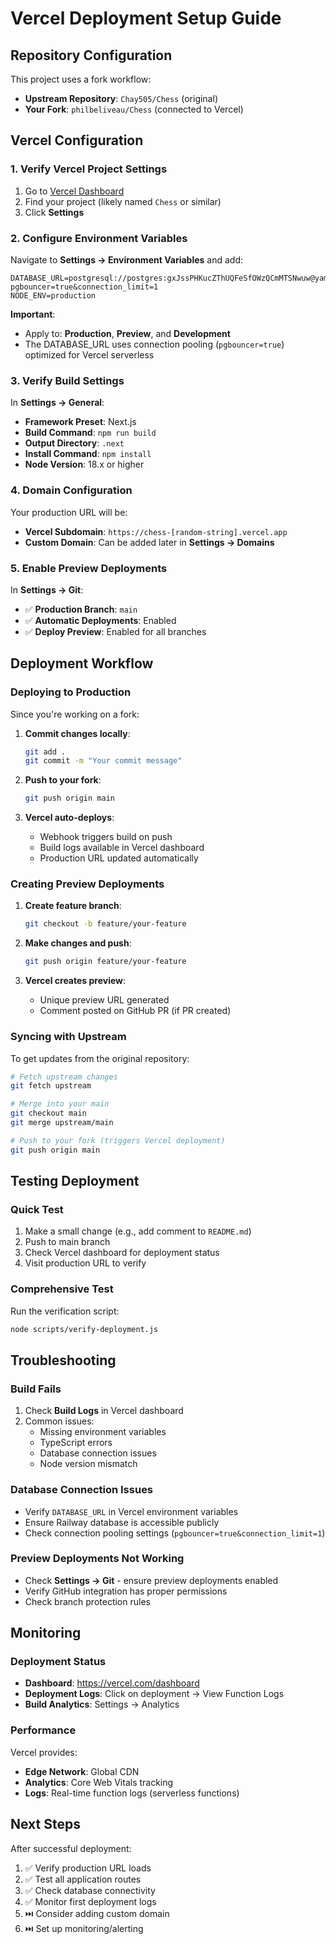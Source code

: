 # Vercel Deployment Setup Guide

## Repository Configuration

This project uses a fork workflow:
- **Upstream Repository**: `Chay505/Chess` (original)
- **Your Fork**: `philbeliveau/Chess` (connected to Vercel)

## Vercel Configuration

### 1. Verify Vercel Project Settings

1. Go to [Vercel Dashboard](https://vercel.com/dashboard)
2. Find your project (likely named `Chess` or similar)
3. Click **Settings**

### 2. Configure Environment Variables

Navigate to **Settings → Environment Variables** and add:

```
DATABASE_URL=postgresql://postgres:gxJssPHKucZThUQFeSfOWzQCmMTSNwuw@yamabiko.proxy.rlwy.net:20973/railway?pgbouncer=true&connection_limit=1
NODE_ENV=production
```

**Important**:
- Apply to: **Production**, **Preview**, and **Development**
- The DATABASE_URL uses connection pooling (`pgbouncer=true`) optimized for Vercel serverless

### 3. Verify Build Settings

In **Settings → General**:
- **Framework Preset**: Next.js
- **Build Command**: `npm run build`
- **Output Directory**: `.next`
- **Install Command**: `npm install`
- **Node Version**: 18.x or higher

### 4. Domain Configuration

Your production URL will be:
- **Vercel Subdomain**: `https://chess-[random-string].vercel.app`
- **Custom Domain**: Can be added later in **Settings → Domains**

### 5. Enable Preview Deployments

In **Settings → Git**:
- ✅ **Production Branch**: `main`
- ✅ **Automatic Deployments**: Enabled
- ✅ **Deploy Preview**: Enabled for all branches

## Deployment Workflow

### Deploying to Production

Since you're working on a fork:

1. **Commit changes locally**:
   ```bash
   git add .
   git commit -m "Your commit message"
   ```

2. **Push to your fork**:
   ```bash
   git push origin main
   ```

3. **Vercel auto-deploys**:
   - Webhook triggers build on push
   - Build logs available in Vercel dashboard
   - Production URL updated automatically

### Creating Preview Deployments

1. **Create feature branch**:
   ```bash
   git checkout -b feature/your-feature
   ```

2. **Make changes and push**:
   ```bash
   git push origin feature/your-feature
   ```

3. **Vercel creates preview**:
   - Unique preview URL generated
   - Comment posted on GitHub PR (if PR created)

### Syncing with Upstream

To get updates from the original repository:

```bash
# Fetch upstream changes
git fetch upstream

# Merge into your main
git checkout main
git merge upstream/main

# Push to your fork (triggers Vercel deployment)
git push origin main
```

## Testing Deployment

### Quick Test

1. Make a small change (e.g., add comment to `README.md`)
2. Push to main branch
3. Check Vercel dashboard for deployment status
4. Visit production URL to verify

### Comprehensive Test

Run the verification script:
```bash
node scripts/verify-deployment.js
```

## Troubleshooting

### Build Fails

1. Check **Build Logs** in Vercel dashboard
2. Common issues:
   - Missing environment variables
   - TypeScript errors
   - Database connection issues
   - Node version mismatch

### Database Connection Issues

- Verify `DATABASE_URL` in Vercel environment variables
- Ensure Railway database is accessible publicly
- Check connection pooling settings (`pgbouncer=true&connection_limit=1`)

### Preview Deployments Not Working

- Check **Settings → Git** - ensure preview deployments enabled
- Verify GitHub integration has proper permissions
- Check branch protection rules

## Monitoring

### Deployment Status

- **Dashboard**: https://vercel.com/dashboard
- **Deployment Logs**: Click on deployment → View Function Logs
- **Build Analytics**: Settings → Analytics

### Performance

Vercel provides:
- **Edge Network**: Global CDN
- **Analytics**: Core Web Vitals tracking
- **Logs**: Real-time function logs (serverless functions)

## Next Steps

After successful deployment:
1. ✅ Verify production URL loads
2. ✅ Test all application routes
3. ✅ Check database connectivity
4. ✅ Monitor first deployment logs
5. ⏭️ Consider adding custom domain
6. ⏭️ Set up monitoring/alerting
